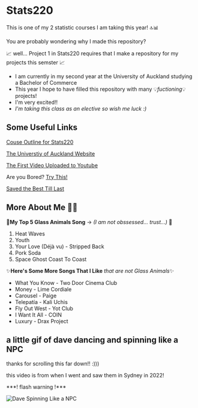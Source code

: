 # Stats220
This is one of my 2 statistic courses I am taking this year! 🔝📊

You are probably wondering why I made this repository?

📈 well... Project 1 in Stats220 requires that I make a repository for my projects this semster 📈

* I am currently in my second year at the University of Auckland studying a Bachelor of Commerce
* This year I hope to have filled this repository with many 💡*fuctioning*💡projects!
* I'm very excited!!
* *I'm taking this class as an elective so wish me luck :)*



## Some Useful Links
[Couse Outline for Stats220](https://courseoutline.auckland.ac.nz/dco/course/STATS/220/1213)

[The Universtiy of Auckland Website](https://www.auckland.ac.nz/en.html)

[The First Video Uploaded to Youtube](https://www.youtube.com/watch?v=jNQXAC9IVRw)

Are you Bored? [Try This!](https://www.boredbutton.com/)

[Saved the Best Till Last](https://www.youtube.com/watch?v=dQw4w9WgXcQ)


## More About Me 😵‍💫
🍍**My Top 5 Glass Animals Song** -> *(I am not obssessed... trust...)* 🍍
1. Heat Waves
2. Youth
3. Your Love (Déjà vu) - Stripped Back
4. Pork Soda
5. Space Ghost Coast To Coast

✨**Here's Some More Songs That I Like** *that are not Glass Animals*✨
* What You Know - Two Door Cinema Club
* Money - Lime Cordiale
* Carousel - Paige
* Telepatía - Kali Uchis
* Fly Out West - Yot Club
* I Want It All - COIN
* Luxury - Drax Project



## a little gif of dave dancing and spinning like a NPC
thanks for scrolling this far down!! :))) 

this video is from when I went and saw them in Sydney in 2022!

\*\*\*! flash warning !\*\*\*

![Dave Spinning Like a NPC](https://github.com/JTanProjects/Stats220/assets/161284778/a91758a8-194a-4101-a48a-4f8bd14a3edf)


